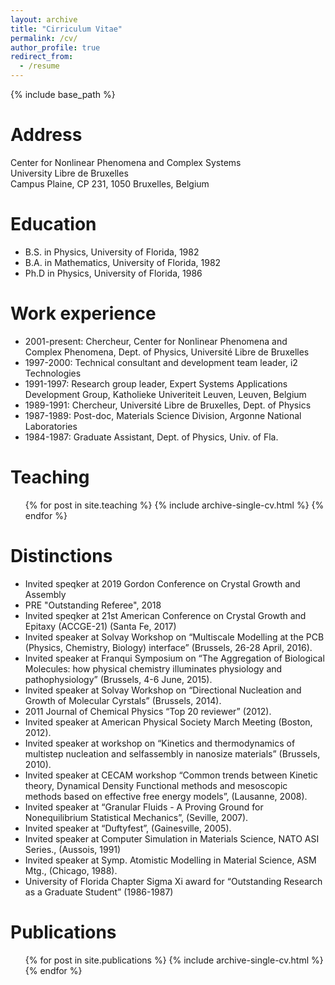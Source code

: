 ```yaml
---
layout: archive
title: "Cirriculum Vitae"
permalink: /cv/
author_profile: true
redirect_from:
  - /resume
---
```


{% include base_path %}

Address
=======
Center for Nonlinear Phenomena and Complex Systems </br>
University Libre de Bruxelles</br>
Campus Plaine, CP 231, 1050 Bruxelles, Belgium</br>

Education
======
* B.S. in Physics, University of Florida, 1982
* B.A. in Mathematics, University of Florida, 1982
* Ph.D in Physics, University of Florida, 1986

Work experience
======
* 2001-present: Chercheur, Center for Nonlinear Phenomena and Complex Phenomena, Dept. of Physics, Université
Libre de Bruxelles
* 1997-2000: Technical consultant and development team leader, i2 Technologies
* 1991-1997: Research group leader, Expert Systems Applications Development Group, Katholieke Univeriteit Leuven, Leuven, Belgium
* 1989-1991: Chercheur, Université Libre de Bruxelles, Dept. of Physics
* 1987-1989: Post-doc, Materials Science Division, Argonne National Laboratories
* 1984-1987: Graduate Assistant, Dept. of Physics, Univ. of Fla.

Teaching
======
  <ul>{% for post in site.teaching %}
    {% include archive-single-cv.html %}
  {% endfor %}</ul>

Distinctions
======
* Invited speqker at 2019 Gordon Conference on Crystal Growth and Assembly
* PRE "Outstanding Referee", 2018
* Invited speqker at 21st American Conference on Crystal Growth and Epitaxy (ACCGE-21) (Santa Fe, 2017)
* Invited speaker at Solvay Workshop on “Multiscale Modelling at the PCB (Physics, Chemistry, Biology) interface” (Brussels, 26-28 April, 2016).
* Invited speaker at Franqui Symposium on “The Aggregation of Biological Molecules: how physical chemistry illuminates physiology and pathophysiology” (Brussels, 4-6 June, 2015).
* Invited speaker at Solvay Workshop on “Directional Nucleation and Growth of Molecular Cyrstals” (Brussels, 2014).
* 2011 Journal of Chemical Physics “Top 20 reviewer” (2012).
* Invited speaker at American Physical Society March Meeting (Boston, 2012).
* Invited speaker at workshop on “Kinetics and thermodynamics of multistep nucleation and selfassembly in nanosize materials” (Brussels, 2010).
* Invited speaker at CECAM workshop “Common trends between Kinetic theory, Dynamical Density Functional methods and mesoscopic methods based on effective free energy models”, (Lausanne, 2008).
* Invited speaker at “Granular Fluids - A Proving Ground for Nonequilibrium Statistical Mechanics”, (Seville, 2007).
* Invited speaker at “Duftyfest”, (Gainesville, 2005).
* Invited speaker at Computer Simulation in Materials Science, NATO ASI Series., (Aussois, 1991)
* Invited speaker at Symp. Atomistic Modelling in Material Science, ASM Mtg., (Chicago, 1988).
* University of Florida Chapter Sigma Xi award for “Outstanding Research as a Graduate Student” (1986-1987)

Publications
======
  <ul>{% for post in site.publications %}
    {% include archive-single-cv.html %}
  {% endfor %}</ul>
  
  


